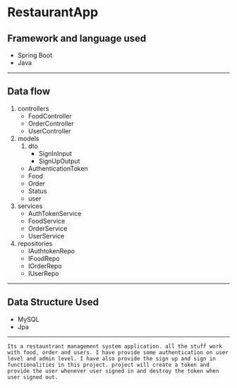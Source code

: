 # RestaurantApp

## Framework and language used 
* Spring Boot
* Java
---
## Data flow
1. controllers
    * FoodController
    * OrderController
    * UserController
2. models
     1. dto 
        * SignInInput
        *   SignUpOutput
    * AuthenticationToken 
    * Food
    * Order 
    * Status
    * user
3. services
    * AuthTokenService
    * FoodService
    * OrderService
    * UserService
4. repositories
    * IAuthtokenRepo
    * IFoodRepo
    * IOrderRepo
    * IUserRepo

---

## Data Structure Used
* MySQL
* Jpa

---

```Its a restauntrant management system application. all the stuff work with food, order and users. I have provide some authentication on user level and admin level. I have also provide the sign up and sign in functionalities in this project. project will create a token and provide the user whenever user signed in and destroy the token when user signed out. ```
